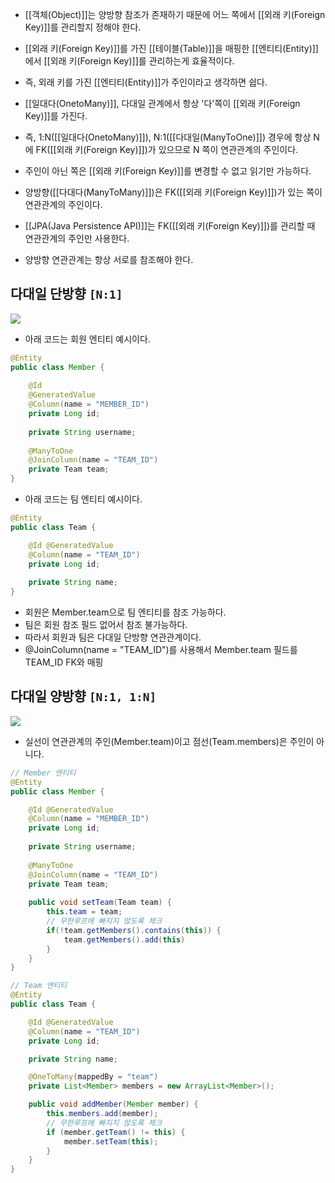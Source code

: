 - [[객체(Object)]]는 양방향 참조가 존재하기 때문에 어느 쪽에서 [[외래 키(Foreign Key)]]를 관리할지 정해야 한다.
- [[외래 키(Foreign Key)]]를 가진 [[테이블(Table)]]을 매핑한 [[엔티티(Entity)]]에서 [[외래 키(Foreign Key)]]를 관리하는게 효율적이다.
- 즉, 외래 키를 가진 [[엔티티(Entity)]]가 주인이라고 생각하면 쉽다.

- [[일대다(OnetoMany)]], 다대일 관계에서 항상 '다'쪽이 [[외래 키(Foreign Key)]]를 가진다.
- 즉, 1:N([[일대다(OnetoMany)]]), N:1([[다대일(ManyToOne)]]) 경우에 항상 N에 FK([[외래 키(Foreign Key)]])가 있으므로 N 쪽이 연관관계의 주인이다.

- 주인이 아닌 쪽은 [[외래 키(Foreign Key)]]를 변경할 수 없고 읽기만 가능하다.

- 양방향([[다대다(ManyToMany)]])은 FK([[외래 키(Foreign Key)]])가 있는 쪽이 연관관계의 주인이다.


- [[JPA(Java Persistence API)]]는 FK([[외래 키(Foreign Key)]])를 관리할 때 연관관계의 주인만 사용한다.

- 양방향 연관관계는 항상 서로를 참조해야 한다.





## 다대일 단방향 `[N:1]`

![](https://blog.kakaocdn.net/dn/bbOmYO/btrc7OGHP52/9oJ5bUvzDsxPqk5LPg9HB0/img.png)

- 아래 코드는 회원 엔티티 예시이다.

```java
@Entity
public class Member {
    
    @Id 
    @GeneratedValue
    @Column(name = "MEMBER_ID")
    private Long id;
    
    private String username;
    
    @ManyToOne
    @JoinColumn(name = "TEAM_ID")
    private Team team;
}
```

- 아래 코드는 팀 엔티티 예시이다.

```java
@Entity
public class Team {

    @Id @GeneratedValue
    @Column(name = "TEAM_ID")
    private Long id;
    
    private String name;
}
```

- 회원은 Member.team으로 팀 엔티티를 참조 가능하다.
- 팀은 회원 참조 필드 없어서 참조 불가능하다.
- 따라서 회원과 팀은 다대일 단방향 연관관계이다.
- @JoinColumn(name = "TEAM_ID")를 사용해서 Member.team 필드를 TEAM_ID FK와 매핑

## 다대일 양방향 `[N:1, 1:N]`

![](https://blog.kakaocdn.net/dn/d6HJaa/btrc3qGA5Jw/oWRi8keSetysgjwDD8tmQk/img.png)

- 실선이 연관관계의 주인(Member.team)이고 점선(Team.members)은 주인이 아니다. 

```java
// Member 엔티티
@Entity
public class Member {

    @Id @GeneratedValue
    @Column(name = "MEMBER_ID")
    private Long id;
    
    private String username;
    
    @ManyToOne
    @JoinColumn(name = "TEAM_ID")
    private Team team;
    
    public void setTeam(Team team) {
        this.team = team;
        // 무한루프에 빠지지 않도록 체크
        if(!team.getMembers().contains(this)) {
            team.getMembers().add(this)
        }
    }
}
```

```java
// Team 엔티티
@Entity
public class Team {

    @Id @GeneratedValue
    @Column(name = "TEAM_ID")
    private Long id;

    private String name;

    @OneToMany(mappedBy = "team")
    private List<Member> members = new ArrayList<Member>();

    public void addMember(Member member) {
        this.members.add(member);
        // 무한루프에 빠지지 않도록 체크
        if (member.getTeam() != this) {
            member.setTeam(this);
        }
    }
}
```

